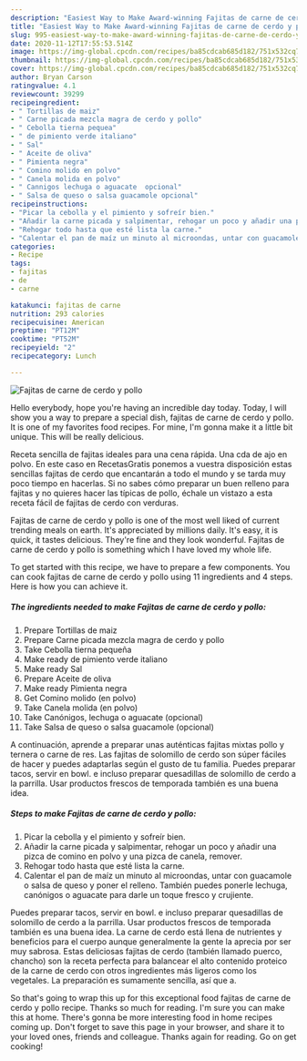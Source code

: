 ```yaml
---
description: "Easiest Way to Make Award-winning Fajitas de carne de cerdo y pollo"
title: "Easiest Way to Make Award-winning Fajitas de carne de cerdo y pollo"
slug: 995-easiest-way-to-make-award-winning-fajitas-de-carne-de-cerdo-y-pollo
date: 2020-11-12T17:55:53.514Z
image: https://img-global.cpcdn.com/recipes/ba85cdcab685d182/751x532cq70/fajitas-de-carne-de-cerdo-y-pollo-foto-principal.jpg
thumbnail: https://img-global.cpcdn.com/recipes/ba85cdcab685d182/751x532cq70/fajitas-de-carne-de-cerdo-y-pollo-foto-principal.jpg
cover: https://img-global.cpcdn.com/recipes/ba85cdcab685d182/751x532cq70/fajitas-de-carne-de-cerdo-y-pollo-foto-principal.jpg
author: Bryan Carson
ratingvalue: 4.1
reviewcount: 39299
recipeingredient:
- " Tortillas de maiz"
- " Carne picada mezcla magra de cerdo y pollo"
- " Cebolla tierna pequea"
- " de pimiento verde italiano"
- " Sal"
- " Aceite de oliva"
- " Pimienta negra"
- " Comino molido en polvo"
- " Canela molida en polvo"
- " Cannigos lechuga o aguacate  opcional"
- " Salsa de queso o salsa guacamole opcional"
recipeinstructions:
- "Picar la cebolla y el pimiento y sofreír bien."
- "Añadir la carne picada y salpimentar, rehogar un poco y añadir una pizca de comino en polvo y una pizca de canela, remover."
- "Rehogar todo hasta que esté lista la carne."
- "Calentar el pan de maíz un minuto al microondas, untar con guacamole o salsa de queso y poner el relleno. También puedes  ponerle lechuga, canónigos o aguacate para darle un toque fresco y crujiente."
categories:
- Recipe
tags:
- fajitas
- de
- carne

katakunci: fajitas de carne 
nutrition: 293 calories
recipecuisine: American
preptime: "PT12M"
cooktime: "PT52M"
recipeyield: "2"
recipecategory: Lunch

---
```



![Fajitas de carne de cerdo y pollo](https://img-global.cpcdn.com/recipes/ba85cdcab685d182/751x532cq70/fajitas-de-carne-de-cerdo-y-pollo-foto-principal.jpg)

Hello everybody, hope you're having an incredible day today. Today, I will show you a way to prepare a special dish, fajitas de carne de cerdo y pollo. It is one of my favorites food recipes. For mine, I'm gonna make it a little bit unique. This will be really delicious.

Receta sencilla de fajitas ideales para una cena rápida. Una cda de ajo en polvo. En este caso en RecetasGratis ponemos a vuestra disposición estas sencillas fajitas de cerdo que encantarán a todo el mundo y se tarda muy poco tiempo en hacerlas. Si no sabes cómo preparar un buen relleno para fajitas y no quieres hacer las típicas de pollo, échale un vistazo a esta receta fácil de fajitas de cerdo con verduras.

Fajitas de carne de cerdo y pollo is one of the most well liked of current trending meals on earth. It's appreciated by millions daily. It's easy, it is quick, it tastes delicious. They're fine and they look wonderful. Fajitas de carne de cerdo y pollo is something which I have loved my whole life.


To get started with this recipe, we have to prepare a few components. You can cook fajitas de carne de cerdo y pollo using 11 ingredients and 4 steps. Here is how you can achieve it.

<!--inarticleads1-->

##### The ingredients needed to make Fajitas de carne de cerdo y pollo:

1. Prepare  Tortillas de maiz
1. Prepare  Carne picada mezcla magra de cerdo y pollo
1. Take  Cebolla tierna pequeña
1. Make ready  de pimiento verde italiano
1. Make ready  Sal
1. Prepare  Aceite de oliva
1. Make ready  Pimienta negra
1. Get  Comino molido (en polvo)
1. Take  Canela molida (en polvo)
1. Take  Canónigos, lechuga o aguacate  (opcional)
1. Take  Salsa de queso o salsa guacamole (opcional)


A continuación, aprende a preparar unas auténticas fajitas mixtas pollo y ternera o carne de res. Las fajitas de solomillo de cerdo son súper fáciles de hacer y puedes adaptarlas según el gusto de tu familia. Puedes preparar tacos, servir en bowl. e incluso preparar quesadillas de solomillo de cerdo a la parrilla. Usar productos frescos de temporada también es una buena idea. 

<!--inarticleads2-->

##### Steps to make Fajitas de carne de cerdo y pollo:

1. Picar la cebolla y el pimiento y sofreír bien.
1. Añadir la carne picada y salpimentar, rehogar un poco y añadir una pizca de comino en polvo y una pizca de canela, remover.
1. Rehogar todo hasta que esté lista la carne.
1. Calentar el pan de maíz un minuto al microondas, untar con guacamole o salsa de queso y poner el relleno. También puedes  ponerle lechuga, canónigos o aguacate para darle un toque fresco y crujiente.


Puedes preparar tacos, servir en bowl. e incluso preparar quesadillas de solomillo de cerdo a la parrilla. Usar productos frescos de temporada también es una buena idea. La carne de cerdo está llena de nutrientes y beneficios para el cuerpo aunque generalmente la gente la aprecia por ser muy sabrosa. Estas deliciosas fajitas de cerdo (también llamado puerco, chancho) son la receta perfecta para balancear el alto contenido proteico de la carne de cerdo con otros ingredientes más ligeros como los vegetales. La preparación es sumamente sencilla, así que a. 

So that's going to wrap this up for this exceptional food fajitas de carne de cerdo y pollo recipe. Thanks so much for reading. I'm sure you can make this at home. There's gonna be more interesting food in home recipes coming up. Don't forget to save this page in your browser, and share it to your loved ones, friends and colleague. Thanks again for reading. Go on get cooking!
